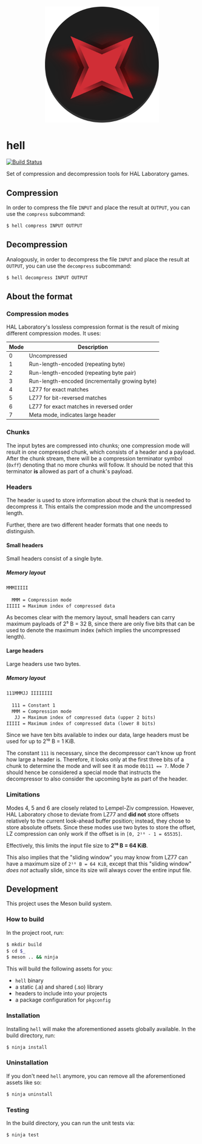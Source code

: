 <p align="center">
	<img width="300" src="https://raw.githubusercontent.com/kdex/hell/master/hell.svg?sanitize=true">
</p>

# hell
[![Build Status](https://travis-ci.org/kdex/hell.svg?branch=master)](https://travis-ci.org/kdex/hell)

Set of compression and decompression tools for HAL Laboratory games.
## Compression
In order to compress the file `INPUT` and place the result at `OUTPUT`, you can use the `compress` subcommand:
```bash
$ hell compress INPUT OUTPUT
```
## Decompression
Analogously, in order to decompress the file `INPUT` and place the result at `OUTPUT`, you can use the `decompress` subcommand:
```bash
$ hell decompress INPUT OUTPUT
```
## About the format
### Compression modes
HAL Laboratory's lossless compression format is the result of mixing different compression modes. It uses:

 Mode  | Description
-------|-------------
   0   | Uncompressed
   1   | Run-length-encoded (repeating byte)
   2   | Run-length-encoded (repeating byte pair)
   3   | Run-length-encoded (incrementally growing byte)
   4   | LZ77 for exact matches
   5   | LZ77 for bit-reversed matches
   6   | LZ77 for exact matches in reversed order
   7   | Meta mode, indicates large header
### Chunks
The input bytes are compressed into chunks; one compression mode will result in one compressed chunk, which consists of a header and a payload. After the chunk stream, there will be a compression terminator symbol (`0xff`) denoting that no more chunks will follow. It should be noted that this terminator **is** allowed as part of a chunk's payload.
### Headers
The header is used to store information about the chunk that is needed to decompress it. This entails the compression mode and the uncompressed length.

Further, there are two different header formats that one needs to distinguish.
#### Small headers
Small headers consist of a single byte.
##### Memory layout
```
MMMIIIII

  MMM = Compression mode
IIIII = Maximum index of compressed data
```
As becomes clear with the memory layout, small headers can carry maximum payloads of 2⁵ B = 32 B, since there are only five bits that can be used to denote the maximum index (which implies the uncompressed length).
#### Large headers
Large headers use two bytes.
##### Memory layout
```
111MMMJJ IIIIIIII

  111 = Constant 1
  MMM = Compression mode
   JJ = Maximum index of compressed data (upper 2 bits)
IIIII = Maximum index of compressed data (lower 8 bits)
```
Since we have ten bits available to index our data, large headers must be used for up to 2¹⁰ B = 1 KiB.

The constant `111` is necessary, since the decompressor can't know up front how large a header is. Therefore, it looks only at the first three bits of a chunk to determine the mode and will see it as mode `0b111 == 7`. Mode 7 should hence be considered a special mode that instructs the decompressor to also consider the upcoming byte as part of the header.
### Limitations
Modes 4, 5 and 6 are closely related to Lempel-Ziv compression. However, HAL Laboratory chose to deviate from LZ77 and **did not** store offsets relatively to the current look-ahead buffer position; instead, they chose to store absolute offsets. Since these modes use two bytes to store the offset, LZ compression can only work if the offset is in `[0, 2¹⁶ - 1 = 65535]`.

Effectively, this limits the input file size to **2¹⁶ B = 64 KiB**.

This also implies that the "sliding window" you may know from LZ77 can have a maximum size of `2¹⁶ B = 64 KiB`, except that this "sliding window" *does not* actually slide, since its size will always cover the entire input file.
## Development
This project uses the Meson build system.
### How to build
In the project root, run:
```bash
$ mkdir build
$ cd $_
$ meson .. && ninja
```
This will build the following assets for you:
- `hell` binary
- a static (.a) and shared (.so) library
- headers to include into your projects
- a package configuration for `pkgconfig`

### Installation
Installing `hell` will make the aforementioned assets globally available. In the build directory, run:
```bash
$ ninja install
```
### Uninstallation
If you don't need `hell` anymore, you can remove all the aforementioned assets like so:
```bash
$ ninja uninstall
```
### Testing
In the build directory, you can run the unit tests via:
```bash
$ ninja test
```